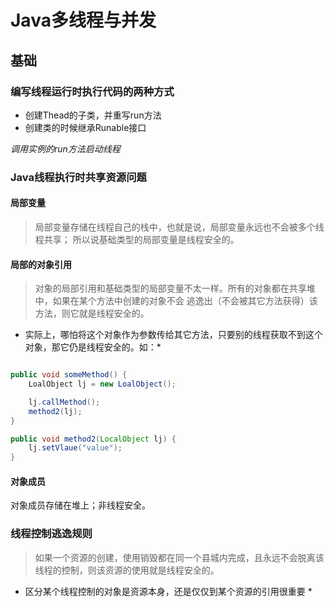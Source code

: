 # Java多线程与并发

## 基础

### 编写线程运行时执行代码的两种方式
- 创建Thead的子类，并重写run方法
- 创建类的时候继承Runable接口 

*调用实例的run方法启动线程*

### Java线程执行时共享资源问题

#### 局部变量
> 局部变量存储在线程自己的栈中，也就是说，局部变量永远也不会被多个线程共享；
> 所以说基础类型的局部变量是线程安全的。

#### 局部的对象引用

> 对象的局部引用和基础类型的局部变量不太一样。所有的对象都在共享堆中，如果在某个方法中创建的对象不会
> 逃逸出（不会被其它方法获得）该方法，则它就是线程安全的。

* 实际上，哪怕将这个对象作为参数传给其它方法，只要别的线程获取不到这个对象，那它仍是线程安全的。如：*
``` java

public void someMethod() {
	LoalObject lj = new LoalObject();

	lj.callMethod();
	method2(lj);
}

public void method2(LocalObject lj) {
	lj.setVlaue("value");
}

```
#### 对象成员

对象成员存储在堆上；非线程安全。

### 线程控制逃逸规则

> 如果一个资源的创建，使用销毁都在同一个县城内完成，且永远不会脱离该线程的控制，则该资源的使用就是线程安全的。

* 区分某个线程控制的对象是资源本身，还是仅仅到某个资源的引用很重要 *

